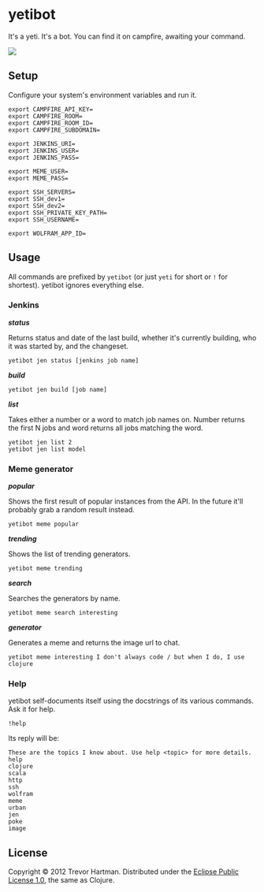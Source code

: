 # yetibot

It's a yeti. It's a bot. You can find it on campfire, awaiting your command.

<img src="https://www.decide.com/img/yeti.png" />

## Setup

Configure your system's environment variables and run it.

```
export CAMPFIRE_API_KEY=
export CAMPFIRE_ROOM=
export CAMPFIRE_ROOM_ID=
export CAMPFIRE_SUBDOMAIN=

export JENKINS_URI=
export JENKINS_USER=
export JENKINS_PASS=

export MEME_USER=
export MEME_PASS=

export SSH_SERVERS=
export SSH_dev1=
export SSH_dev2=
export SSH_PRIVATE_KEY_PATH=
export SSH_USERNAME=

export WOLFRAM_APP_ID=
```


## Usage

All commands are prefixed by `yetibot` (or just `yeti` for short or `!` for shortest). yetibot ignores
everything else.

### Jenkins

___status___

Returns status and date of the last build, whether it's currently building,
who it was started by, and the changeset.

```
yetibot jen status [jenkins job name]
```

___build___

```
yetibot jen build [job name]
```

___list___

Takes either a number or a word to match job names on. Number returns the first N
jobs and word returns all jobs matching the word.

```
yetibot jen list 2
yetibot jen list model
```

### Meme generator

___popular___

Shows the first result of popular instances from the API. In the future it'll probably grab a random result instead.

```
yetibot meme popular
```

___trending___

Shows the list of trending generators.

```
yetibot meme trending
```

___search___

Searches the generators by name.

```
yetibot meme search interesting
```

___generator___

Generates a meme and returns the image url to chat.

```
yetibot meme interesting I don't always code / but when I do, I use clojure
```

### Help

yetibot self-documents itself using the docstrings of its various commands. Ask it
for help.

```
!help
```

Its reply will be:

```
These are the topics I know about. Use help <topic> for more details.
help
clojure
scala
http
ssh
wolfram
meme
urban
jen
poke
image
```

## License

Copyright &copy; 2012 Trevor Hartman. Distributed under the [Eclipse Public License 1.0](http://opensource.org/licenses/eclipse-1.0.php), the same as Clojure.

